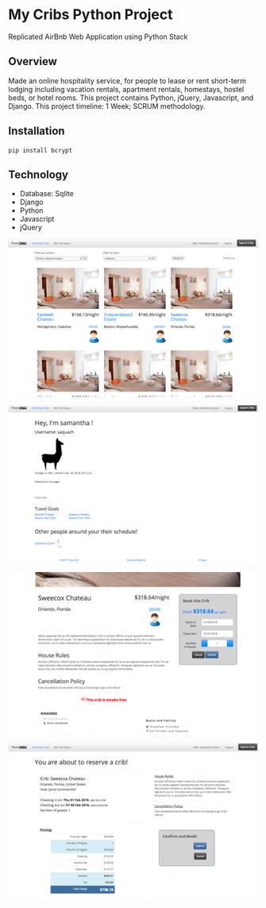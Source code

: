 # My Cribs Python Project
Replicated AirBnb Web Application using Python Stack

## Overview
Made an online hospitality service, for people to lease or rent short-term lodging including vacation rentals, apartment rentals, homestays, hostel beds, or hotel rooms. This project contains Python, jQuery, Javascript, and Django. This project timeline: 1 Week; SCRUM methodology.

## Installation
``` 
pip install bcrypt
```
## Technology
- Database: Sqlite
- Django
- Python
- Javascript
- jQuery

![alt text](Cribs_4.png)

![alt text](Cribs_3.png)

![alt text](Cribs_5.png)

![alt text](Cribs_7.png)
